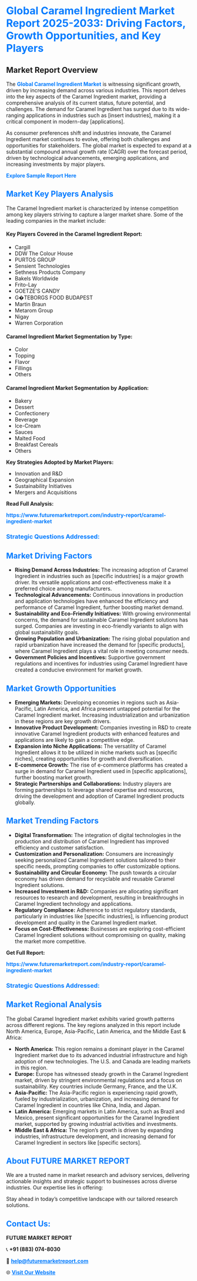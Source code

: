 <h1 style="color: #007BFF;">Global Caramel Ingredient Market Report 2025-2033: Driving Factors, Growth Opportunities, and Key Players</h1>

<section id="overview">
<h2>Market Report Overview</h2>
<p>The <a href="https://www.futuremarketreport.com/industry-report/caramel-ingredient-market" style="color: #007BFF; text-decoration: none;"><strong>Global Caramel Ingredient Market</strong></a> is witnessing significant growth, driven by increasing demand across various industries. This report delves into the key aspects of the Caramel Ingredient market, providing a comprehensive analysis of its current status, future potential, and challenges. The demand for Caramel Ingredient has surged due to its wide-ranging applications in industries such as [insert industries], making it a critical component in modern-day [applications].</p>
<p>As consumer preferences shift and industries innovate, the Caramel Ingredient market continues to evolve, offering both challenges and opportunities for stakeholders. The global market is expected to expand at a substantial compound annual growth rate (CAGR) over the forecast period, driven by technological advancements, emerging applications, and increasing investments by major players.</p>
</section>

<section id="overview">
<p><a href="https://www.futuremarketreport.com/request-sample/reportId=64091" style="color: #007BFF; text-decoration: none;"><strong>Explore Sample Report Here</strong></a></p>
</section>

<section id="key-players">
<h2 style="color: #007BFF;">Market Key Players Analysis</h2>
<p>The Caramel Ingredient market is characterized by intense competition among key players striving to capture a larger market share. Some of the leading companies in the market include:</p>
<h4>Key Players Covered in the Caramel Ingredient Report:</h4>
<ul><li>Cargill</li><li>DDW The Colour House</li><li>PURTOS GROUP</li><li>Sensient Technologies</li><li>Sethness Products Company</li><li>Bakels Worldwide</li><li>Frito-Lay</li><li>GOETZE&#039;S CANDY</li><li>G�TEBORGS FOOD BUDAPEST</li><li>Martin Braun</li><li>Metarom Group</li><li>Nigay</li><li>Warren Corporation</li></ul>
<h4>Caramel Ingredient Market Segmentation by Type:</h4>
<ul><li>Color</li><li>Topping</li><li>Flavor</li><li>Fillings</li><li>Others</li></ul>

<h4>Caramel Ingredient Market Segmentation by Application:</h4>
<ul><li>Bakery</li><li>Dessert</li><li>Confectionery</li><li>Beverage</li><li>Ice-Cream</li><li>Sauces</li><li>Malted Food</li><li>Breakfast Cereals</li><li>Others</li></ul>
<p><strong>Key Strategies Adopted by Market Players:</strong></p>
<ul>
<li>Innovation and R&D</li>
<li>Geographical Expansion</li>
<li>Sustainability Initiatives</li>
<li>Mergers and Acquisitions</li>
</ul>
</section>

<section>
<p><strong>Read Full Analysis: </strong></p><a href="https://www.futuremarketreport.com/industry-report/caramel-ingredient-market" style="color: #007BFF; text-decoration: none;"><strong>https://www.futuremarketreport.com/industry-report/caramel-ingredient-market</strong></a>
<h3 style="color: #007BFF;">Strategic Questions Addressed:</h3>
</section>

<section id="driving-factors">
<h2 style="color: #007BFF;">Market Driving Factors</h2>
<ul>
<li><strong>Rising Demand Across Industries:</strong> The increasing adoption of Caramel Ingredient in industries such as [specific industries] is a major growth driver. Its versatile applications and cost-effectiveness make it a preferred choice among manufacturers.</li>
<li><strong>Technological Advancements:</strong> Continuous innovations in production and application technologies have enhanced the efficiency and performance of Caramel Ingredient, further boosting market demand.</li>
<li><strong>Sustainability and Eco-Friendly Initiatives:</strong> With growing environmental concerns, the demand for sustainable Caramel Ingredient solutions has surged. Companies are investing in eco-friendly variants to align with global sustainability goals.</li>
<li><strong>Growing Population and Urbanization:</strong> The rising global population and rapid urbanization have increased the demand for [specific products], where Caramel Ingredient plays a vital role in meeting consumer needs.</li>
<li><strong>Government Policies and Incentives:</strong> Supportive government regulations and incentives for industries using Caramel Ingredient have created a conducive environment for market growth.</li>
</ul>
</section>

<section id="growth-opportunities">
<h2 style="color: #007BFF;">Market Growth Opportunities</h2>
<ul>
<li><strong>Emerging Markets:</strong> Developing economies in regions such as Asia-Pacific, Latin America, and Africa present untapped potential for the Caramel Ingredient market. Increasing industrialization and urbanization in these regions are key growth drivers.</li>
<li><strong>Innovative Product Development:</strong> Companies investing in R&D to create innovative Caramel Ingredient products with enhanced features and applications are likely to gain a competitive edge.</li>
<li><strong>Expansion into Niche Applications:</strong> The versatility of Caramel Ingredient allows it to be utilized in niche markets such as [specific niches], creating opportunities for growth and diversification.</li>
<li><strong>E-commerce Growth:</strong> The rise of e-commerce platforms has created a surge in demand for Caramel Ingredient used in [specific applications], further boosting market growth.</li>
<li><strong>Strategic Partnerships and Collaborations:</strong> Industry players are forming partnerships to leverage shared expertise and resources, driving the development and adoption of Caramel Ingredient products globally.</li>
</ul>
</section>

<section id="trending-factors">
<h2 style="color: #007BFF;">Market Trending Factors</h2>
<ul>
<li><strong>Digital Transformation:</strong> The integration of digital technologies in the production and distribution of Caramel Ingredient has improved efficiency and customer satisfaction.</li>
<li><strong>Customization and Personalization:</strong> Consumers are increasingly seeking personalized Caramel Ingredient solutions tailored to their specific needs, prompting companies to offer customizable options.</li>
<li><strong>Sustainability and Circular Economy:</strong> The push towards a circular economy has driven demand for recyclable and reusable Caramel Ingredient solutions.</li>
<li><strong>Increased Investment in R&D:</strong> Companies are allocating significant resources to research and development, resulting in breakthroughs in Caramel Ingredient technology and applications.</li>
<li><strong>Regulatory Compliance:</strong> Adherence to strict regulatory standards, particularly in industries like [specific industries], is influencing product development and quality in the Caramel Ingredient market.</li>
<li><strong>Focus on Cost-Effectiveness:</strong> Businesses are exploring cost-efficient Caramel Ingredient solutions without compromising on quality, making the market more competitive.</li>
</ul>
</section>

<section>
<p><strong>Get Full Report: </strong></p><a href="https://www.futuremarketreport.com/industry-report/caramel-ingredient-market" style="color: #007BFF; text-decoration: none;"><strong>https://www.futuremarketreport.com/industry-report/caramel-ingredient-market</strong></a>
<h3 style="color: #007BFF;">Strategic Questions Addressed:</h3>
</section>


<section id="regional-analysis">
<h2 style="color: #007BFF;">Market Regional Analysis</h2>
<p>The global Caramel Ingredient market exhibits varied growth patterns across different regions. The key regions analyzed in this report include North America, Europe, Asia-Pacific, Latin America, and the Middle East & Africa:</p>
<ul>
<li><strong>North America:</strong> This region remains a dominant player in the Caramel Ingredient market due to its advanced industrial infrastructure and high adoption of new technologies. The U.S. and Canada are leading markets in this region.</li>
<li><strong>Europe:</strong> Europe has witnessed steady growth in the Caramel Ingredient market, driven by stringent environmental regulations and a focus on sustainability. Key countries include Germany, France, and the U.K.</li>
<li><strong>Asia-Pacific:</strong> The Asia-Pacific region is experiencing rapid growth, fueled by industrialization, urbanization, and increasing demand for Caramel Ingredient in countries like China, India, and Japan.</li>
<li><strong>Latin America:</strong> Emerging markets in Latin America, such as Brazil and Mexico, present significant opportunities for the Caramel Ingredient market, supported by growing industrial activities and investments.</li>
<li><strong>Middle East & Africa:</strong> The region’s growth is driven by expanding industries, infrastructure development, and increasing demand for Caramel Ingredient in sectors like [specific sectors].</li>
</ul>
</section>

<footer>
<h2 style="color: #007BFF;">About FUTURE MARKET REPORT</h2>
<p>We are a trusted name in market research and advisory services, delivering actionable insights and strategic support to businesses across diverse industries. Our expertise lies in offering:</p>

<p>Stay ahead in today’s competitive landscape with our tailored research solutions.</p>

<h2 style="color: #007BFF;">Contact Us:</h2>
<p><strong>FUTURE MARKET REPORT</strong></p>
<p>📞 <strong>+91 (883) 074-8030</strong></p>
<p>📧 <strong><a href="mailto:help@futuremarketreport.com" style="color: #007BFF;">help@futuremarketreport.com</a></strong></p>
<p>🌐 <strong><a href="https://www.futuremarketreport.com/" style="color: #007BFF;">Visit Our Website</a></strong></p>
</footer>